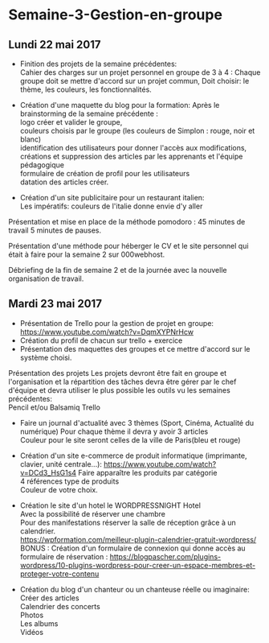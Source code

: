 # Semaine-3-Gestion-en-groupe

## Lundi 22 mai 2017
- Finition des projets de la semaine précédentes:  
Cahier des charges sur un projet personnel en groupe de 3 à 4 :
Chaque groupe doit se mettre d'accord sur un projet commun,
Doit choisir:
le thème,
les couleurs,
les fonctionnalités.

- Création d'une maquette du blog pour la formation:
Après le brainstorming de la semaine précédente :  
logo créer et valider le groupe,  
couleurs choisis par le groupe (les couleurs de Simplon : rouge, noir et blanc)  
identification des utilisateurs pour donner l'accès aux modifications, créations et suppression des articles par les apprenants et l'équipe pédagogique  
formulaire de création de profil pour les utilisateurs  
datation des articles créer.  

- Création d'un site publicitaire pour un restaurant italien:  
Les impératifs:
couleurs de l'italie
donne envie d'y aller

Présentation et mise en place de la méthode pomodoro :
45 minutes de travail
5 minutes de pauses.

Présentation d'une méthode pour héberger le CV et le site personnel qui était à faire pour la semaine 2 sur 000webhost.

Débriefing de la fin de semaine 2 et de la journée avec la nouvelle organisation de travail.

## Mardi 23 mai 2017
- Présentation de Trello pour la gestion de projet en groupe:  
https://www.youtube.com/watch?v=DqmXYPNrHcw  
- Création du profil de chacun sur trello + exercice
- Présentation des maquettes des groupes et ce mettre d'accord sur le système choisi.

Présentation des projets
Les projets devront être fait en groupe et l'organisation et la répartition des tâches devra être gérer par le chef d'équipe et devra utiliser le plus possible les outils vu les semaines précédentes:  
  Pencil et/ou Balsamiq
  Trello  
  
- Faire un journal d'actualité avec 3 thèmes (Sport, Cinéma, Actualité du numérique)
Pour chaque thème il devra y avoir 3 articles  
Couleur pour le site seront celles de la ville de Paris(bleu et rouge)

- Création d'un site e-commerce de produit informatique (imprimante, clavier, unité centrale...):
https://www.youtube.com/watch?v=DCd3_HsG1s4
Faire apparaître les produits par catégorie  
4 références type de produits  
Couleur de votre choix.  

- Création le site d'un hotel le WORDPRESSNIGHT Hotel  
Avec la possibilité de réserver une chambre  
Pour des manifestations réserver la salle de réception grâce à un calendrier.  
https://wpformation.com/meilleur-plugin-calendrier-gratuit-wordpress/  
BONUS :
Création d'un formulaire de connexion qui donne accès au formulaire de réservation :
https://blogpascher.com/plugins-wordpress/10-plugins-wordpress-pour-creer-un-espace-membres-et-proteger-votre-contenu

- Création du blog d'un chanteur ou un chanteuse réelle ou imaginaire:  
Créer des articles  
Calendrier des concerts  
Photos  
Les albums  
Vidéos  
